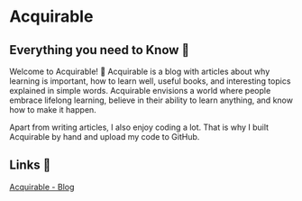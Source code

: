 ﻿# Acquirable

## Everything you need to Know 🧬
Welcome to Acquirable! 👋 Acquirable is a blog with articles about why learning is important, how to learn well, useful books, and interesting topics explained in simple words. Acquirable envisions a world where people embrace lifelong learning, believe in their ability to learn anything, and know how to make it happen.

Apart from writing articles, I also enjoy coding a lot. That is why I built Acquirable by hand and upload my code to GitHub.

## Links 🎡
<a href="https://www.acquirable.ch" target="_blank">Acquirable - Blog</a>
